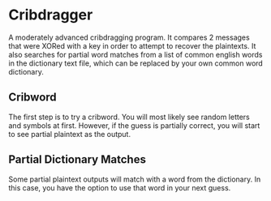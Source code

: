 # Cribdragger

A moderately advanced cribdragging program. It compares 2 messages that were XORed with a key in order to attempt to recover the plaintexts. It also searches for partial word matches from a list of common english words in the dictionary text file, which can be replaced by your own common word dictionary.

## Cribword

The first step is to try a cribword. You will most likely see random letters and symbols at first. However, if the guess is partially correct, you will start to see partial plaintext as the output.

## Partial Dictionary Matches

Some partial plaintext outputs will match with a word from the dictionary. In this case, you have the option to use that word in your next guess.
